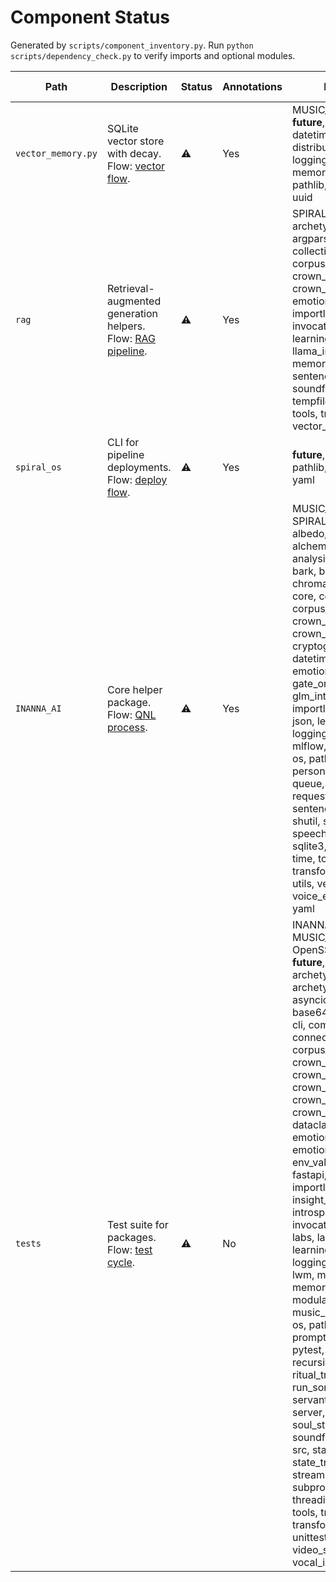 # Component Status

Generated by `scripts/component_inventory.py`. Run `python scripts/dependency_check.py` to verify imports and optional modules.

| Path | Description | Status | Annotations | Dependencies | Test Coverage |
| --- | --- | --- | --- | --- | --- |
| `vector_memory.py` | SQLite vector store with decay. Flow: [vector flow][vm-flow]. | ⚠️ | Yes | MUSIC_FOUNDATION, __future__, crown_config, datetime, distributed_memory, json, logging, math, memory_store, numpy, pathlib, threading, typing, uuid | N/A |
| `rag` | Retrieval-augmented generation helpers. Flow: [RAG pipeline][rag-flow]. | ⚠️ | Yes | SPIRAL_OS, __future__, archetype_shift_engine, argparse, audio, chromadb, collections, core, corpus_memory_logging, crown_config, crown_decider, emotional_state, haystack, importlib, insight_compiler, invocation_engine, json, learning_mutator, llama_index, logging, math, memory, numpy, pathlib, sentence_transformers, soundfile, task_profiling, tempfile, threading, time, tools, training_guide, typing, vector_memory, wave | N/A |
| `spiral_os` | CLI for pipeline deployments. Flow: [deploy flow][so-flow]. | ⚠️ | Yes | __future__, argparse, logging, pathlib, subprocess, sys, yaml | N/A |
| `INANNA_AI` | Core helper package. Flow: [QNL process][in-flow]. | ⚠️ | Yes | MUSIC_FOUNDATION, SPIRAL_OS, TTS, __future__, albedo, alchemical_persona, analysis, argparse, asyncio, bark, base64, bs4, capture, chromadb, collections, core, corpus_memory, corpus_memory_logging, crown_config, crown_router, cryptography, dataclasses, datetime, emotion_analysis, emotional_state, enum, gate_orchestrator, gates, glm_integration, hashlib, importlib, insight_compiler, json, learning, librosa, logging, love_matrix, mlflow, numpy, opensmile, os, pathlib, personality_layers, pkgutil, queue, qutip, random, re, requests, rfa_7d, scapy, sentence_transformers, shutil, sounddevice, speech_loopback_reflector, sqlite3, tempfile, threading, time, tools, torch, tortoise, transformers, types, typing, utils, vector_memory, voice_evolution, whisper, yaml | N/A |
| `tests` | Test suite for packages. Flow: [test cycle][test-flow]. | ⚠️ | No | INANNA_AI_AGENT, MUSIC_FOUNDATION, OpenSSL, SPIRAL_OS, __future__, ai_core, aiortc, api, archetype_feedback_loop, archetype_shift_engine, asyncio, audio, auto_retrain, base64, builtins, cProfile, cli, communication, connectors, core, corpus_memory_logging, crown_config, crown_decider, crown_prompt_orchestrator, crown_query_router, crown_router, dashboard, dataclasses, datetime, emotion_registry, emotional_state, env_validation, fakeredis, fastapi, hashlib, http, httpx, importlib, init_crown_agent, insight_compiler, introspection_api, invocation_engine, io, json, labs, language_model_layer, learning_mutator, librosa, logging, logging_filters, lwm, memory, memory_store, ml, modulation_arrangement, music_generation, numpy, os, pathlib, pipeline, prompt_engineering, pstats, pytest, re, recursive_emotion_router, ritual_trainer, run_song_demo, scripts, servant_model_manager, server, shutil, socket, soul_state_manager, soundfile, spiral_memory, src, start_dev_agents, state_transition_engine, streamlit, style_engine, subprocess, sys, tempfile, threading, time, tokenizers, tools, training_guide, transformers, types, typing, unittest, vector_memory, video_stream, vocal_isolation, yaml | N/A |

[in-flow]: architecture.md#qnl-processing-flow
[rag-flow]: rag_pipeline.md#spiral-rag-pipeline
[so-flow]: architecture.md#pipeline-deployment-flow
[test-flow]: testing.md#testing
[vm-flow]: memory_architecture.md#vector-memory

